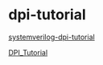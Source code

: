 # dpi-tutorial

[systemverilog-dpi-tutorial](https://www.doulos.com/knowhow/systemverilog/systemverilog-tutorials/systemverilog-dpi-tutorial/)

[DPI_Tutorial](https://github.com/adki/DPI_Tutorial)
